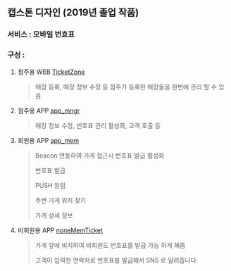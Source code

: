 ## 캡스톤 디자인 (2019년 졸업 작품)

### 서비스 : 모바일 번효표

### 구성 : 

1. 점주용 WEB [TicketZone](https://github.com/jeonmingyun/comma/tree/master/TicketZone)

   > 매장 등록, 매장 정보 수정 등 점주가 등록한 매장들을 한번에 관리 할 수 있음

2. 점주용 APP [app_mngr](https://github.com/jeonmingyun/comma/tree/master/app_mngr)

   > 매장 정보 수정, 번호표 관리 활성화, 고객 호출 등

3. 회원용 APP [app_mem](https://github.com/jeonmingyun/comma/tree/master/app_mem)

   > Beacon 연동하여 가게 접근시 번호표 발급 활성화
   >
   > 번호표 발급
   >
   > PUSH 알림
   >
   > 주변 가게 위치 찾기
   >
   > 가게 상세 정보

4. 비회원용 APP [noneMemTicket](https://github.com/jeonmingyun/comma/tree/master/noneMemTicket)

   > 가게 앞에 비치하여 비회원도 번호표를 발급 가능 하게 해줌
   >
   > 고객이 입력한 연락처로 번호표를 발급해서 SNS 로 알려줍니다.
